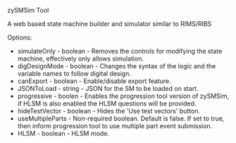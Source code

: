 zySMSim Tool

A web based state machine builder and simulator similar to RIMS/RIBS 

Options:

* simulateOnly - boolean - Removes the controls for modifying the state machine, effectively only allows simulation.
* digDesignMode - boolean - Changes the syntax of the logic and the variable names to follow digital design.
* canExport - boolean - Enable/disable export feature.
* JSONToLoad - string - JSON for the SM to be loaded on start.
* progressive - boolen - Enables the progression tool version of zySMSim, if HLSM is also enabled the HLSM questions will be provided.
* hideTestVector - boolean - Hides the 'Use test vectors' button. 
* useMultipleParts - Non-required boolean. Default is false. If set to true, then inform progression tool to use multiple part event submission.
* HLSM - boolean - HLSM mode.